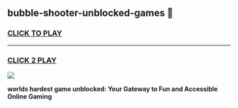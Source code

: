 
## bubble-shooter-unblocked-games 👋
<h3>
<a href="https://premium.freeplayer.one?title=bubble-shooter-unblocked-games&ref=14F">CLICK TO PLAY</a></h3>
<hr>

<h3>
<a href="https://premium.freeplayer.one?title=bubble-shooter-unblocked-games&ref=14F">CLICK 2 PLAY</a>
  
</h3>

<a href="https://premium.freeplayer.one?title=bubble-shooter-unblocked-games&ref=12F/"><img src="https://clearcache.store/games.png"></a>


**worlds hardest game unblocked: Your Gateway to Fun and Accessible Online Gaming**
